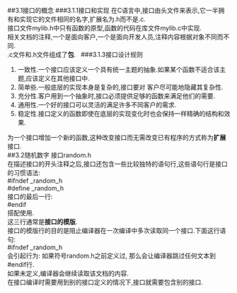 ##3.1接口的概念
###3.1.1接口和实现
在C语言中,接口由头文件来表示,它一半拥有和实现它的文件相同的名字,扩展名为.h而不是.c.  
接口文件mylib.h中只有函数的原型,函数的代码在库文件mylib.c中实现.  
相关文档的注释,一个是面向客户,一个是面向开发人员,注释内容根据对象不同而不同.  
.c文件和.h文件组成了**包**.  
###3.1.3接口设计规则
1. 一致性.一个接口应该定义一个具有统一主题的抽象.如果某个函数不适合该主题,应该定义在其他接口中.  
2. 简单些.一般底层的实现本身是复杂的,接口要对 客户尽可能地隐藏其复杂性.  
3. 充分性.客户用到一个抽象时,接口必须提供足够的函数来满足他们的需要.  
4. 通用性.一个好的接口可以灵活的满足许多不同客户的需求.  
5. 稳定性.接口定义的函数即使在底层的实现变化时也会保持一样精确的结构和效果.  
  
为一个接口增加一个新的函数,这种改变接口而无需改变已有程序的方式称为**扩展**接口.  
##3.2随机数字
接口random.h  
在描述接口的开头注释之后,接口还包含一些比较独特的语句行,这些语句行是接口的习惯语法:  
\#ifndef \_random\_h  
\#define \_random\_h  
接口的最后一行:  
\#endif  
搭配使用.  
这三行通常是**接口的模版**.  
接口的模版行的目的是阻止编译器在一次编译中多次读取同一个接口.下面这行语句:  
\#ifndef \_random\_h  
会引起行为: 如果符号random.h之前定义过, 那么会让编译器跳过任何文本到\#endif行.  
如果未定义,编译器会继续读取该文档的内容.  
在接口编译时需要用到别的接口定义的情况下,接口就需要包含别的接口.



